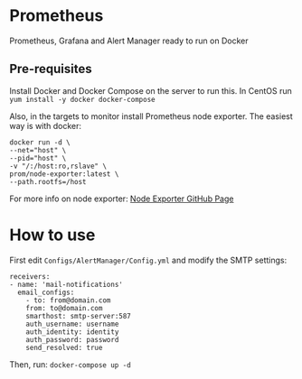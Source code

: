 # Prometheus

Prometheus, Grafana and Alert Manager ready to run on Docker

## Pre-requisites
Install Docker and Docker Compose on the server to run this. In CentOS run `yum install -y docker docker-compose`

Also, in the targets to monitor install Prometheus node exporter. The easiest way is with docker:
```
docker run -d \  
--net="host" \  
--pid="host" \  
-v "/:/host:ro,rslave" \  
prom/node-exporter:latest \  
--path.rootfs=/host
```
For more info on node exporter: [Node Exporter GitHub Page](https://github.com/prometheus/node_exporter)


# How to use
First edit `Configs/AlertManager/Config.yml` and modify the SMTP settings:
```
receivers:
- name: 'mail-notifications'
  email_configs:
	- to: from@domain.com
	from: to@domain.com
	smarthost: smtp-server:587
	auth_username: username
	auth_identity: identity
	auth_password: password
	send_resolved: true
```
Then, run:
`docker-compose up -d`

